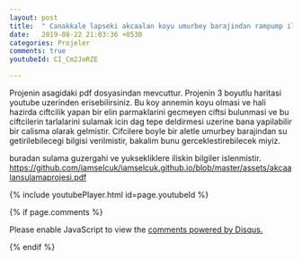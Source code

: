 ```yaml
---
layout: post
title:  " Canakkale lapseki akcaalan koyu umurbey barajindan rampump ile sulama projesi "
date:   2019-08-22 21:03:36 +0530
categories: Projeler
comments: true
youtubeId: CI_Cm2JoRZE

---
```


Projenin asagidaki pdf dosyasindan mevcuttur. Projenin 3 boyutlu haritasi youtube uzerinden erisebilirsiniz. Bu koy annemin
koyu olmasi ve hali hazirda ciftcilik yapan bir elin parmaklarini gecmeyen ciftsi bulunmasi ve bu ciftcilerin tarlalarini
sulamak icin dag tepe deldirmesi uzerine  bana yapilabilir bir calisma olarak gelmistir. Cifcilere boyle bir aletle umurbey barajindan su getirilebilecegi bilgisi verilmistir, bakalim bunu gerceklestirebilecek miyiz.

buradan sulama guzergahi ve yuksekliklere iliskin bilgiler islenmistir.
https://github.com/iamselcuk/iamselcuk.github.io/blob/master/assets/akcaalansulamaprojesi.pdf

{% include youtubePlayer.html id=page.youtubeId %}




{% if page.comments %}

<div id="disqus_thread"></div>
<script>

/**
*  RECOMMENDED CONFIGURATION VARIABLES: EDIT AND UNCOMMENT THE SECTION BELOW TO INSERT DYNAMIC VALUES FROM YOUR PLATFORM OR CMS.
*  LEARN WHY DEFINING THESE VARIABLES IS IMPORTANT: https://disqus.com/admin/universalcode/#configuration-variables*/
/*
var disqus_config = function () {
this.page.url = PAGE_URL;  // Replace PAGE_URL with your page's canonical URL variable
this.page.identifier = PAGE_IDENTIFIER; // Replace PAGE_IDENTIFIER with your page's unique identifier variable
};
*/
(function() { // DON'T EDIT BELOW THIS LINE
var d = document, s = d.createElement('script');
s.src = 'https://https-iamselcuk-github-io.disqus.com/embed.js';
s.setAttribute('data-timestamp', +new Date());
(d.head || d.body).appendChild(s);
})();
</script>
<noscript>Please enable JavaScript to view the <a href="https://disqus.com/?ref_noscript">comments powered by Disqus.</a></noscript>


{% endif %}
